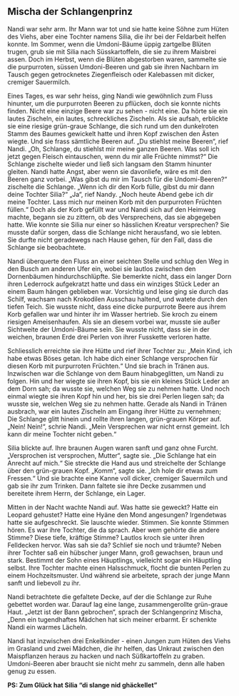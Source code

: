 ## Mischa der Schlangenprinz

Nandi war sehr arm. Ihr Mann war tot und sie hatte keine Söhne zum Hüten des Viehs, aber eine Tochter namens Silia, die ihr bei der Feldarbeit helfen konnte. 
Im Sommer, wenn die Umdoni-Bäume üppig zartgelbe Blüten trugen, grub sie mit Silia nach Süsskartoffeln, die sie zu ihrem Maisbrei assen. Doch im Herbst, wenn die Blüten abgestorben waren, sammelte sie die purpurroten, süssen Umdoni-Beeren und gab sie ihren Nachbarn im Tausch gegen getrocknetes Ziegenfleisch oder Kalebassen mit dicker, cremiger Sauermilch. 

Eines Tages, es war sehr heiss, ging Nandi wie gewöhnlich zum Fluss hinunter, um die purpurroten Beeren zu pflücken, doch sie konnte nichts finden. Nicht eine einzige Beere war zu sehen - nicht eine. 
Da hörte sie ein lautes Zischeln, ein lautes, schreckliches Zischeln. Als sie aufsah, erblickte sie eine riesige grün-graue Schlange, die sich rund um den dunkelroten Stamm des Baumes gewickelt hatte und ihren Kopf zwischen den Ästen wiegte. Und sie frass sämtliche Beeren auf. 
„Du stiehlst meine Beeren“, rief Nandi. „Oh, Schlange, du stiehlst mir meine ganzen Beeren. Was soll ich jetzt gegen Fleisch eintauschen, wenn du mir alle Früchte nimmst?“ Die Schlange zischelte wieder und ließ sich langsam den Stamm hinunter gleiten. 
Nandi hatte Angst, aber wenn sie davonliefe, wäre es mit den Beeren ganz vorbei. „Was gibst du mir im Tausch für die Undomi-Beeren?“ zischelte die Schlange. „Wenn ich dir den Korb fülle, gibst du mir dann deine Tochter Silia?“ 
„Ja“, rief Nandy. „Noch heute Abend gebe ich dir meine Tochter. Lass mich nur meinen Korb mit den purpurroten Früchten füllen.“ Doch als der Korb gefüllt war und Nandi sich auf den Heimweg machte, begann sie zu zittern, ob des Versprechens, das sie abgegeben hatte. 
Wie konnte sie Silia nur einer so hässlichen Kreatur versprechen? Sie musste dafür sorgen, dass die Schlange nicht herausfand, wo sie lebten. Sie durfte nicht geradewegs nach Hause gehen, für den Fall, dass die Schlange sie beobachtete. 

Nandi überquerte den Fluss an einer seichten Stelle und schlug den Weg in den Busch am anderen Ufer ein, wobei sie lautlos zwischen den Dornenbäumen hindurchschlüpfte. Sie bemerkte nicht, dass ein langer Dorn ihren Lederrock aufgekratzt hatte und dass ein winziges Stück Leder an einem Baum hängen geblieben war. 
Vorsichtig und leise ging sie durch das Schilf, wachsam nach Krokodilen Ausschau haltend, und watete durch den tiefen Teich. Sie wusste nicht, dass eine dicke purpurrote Beere aus ihrem Korb gefallen war und hinter ihr im Wasser hertrieb. 
Sie kroch zu einem riesigen Ameisenhaufen. Als sie an diesem vorbei war, musste sie außer Sichtweite der Umdoni-Bäume sein. Sie wusste nicht, dass sie in der weichen, braunen Erde drei Perlen von ihrer Fusskette verloren hatte. 

Schliesslich erreichte sie ihre Hütte und rief ihrer Tochter zu: „Mein Kind, ich habe etwas Böses getan. Ich habe dich einer Schlange versprochen für diesen Korb mit purpurroten Früchten.“ Und sie brach in Tränen aus. 
Inzwischen war die Schlange von dem Baum hinabgeglitten, um Nandi zu folgen. Hin und her wiegte sie ihren Kopf, bis sie ein kleines Stück Leder an dem Dorn sah; da wusste sie, welchen Weg sie zu nehmen hatte. 
Und noch einmal wiegte sie ihren Kopf hin und her, bis sie drei Perlen liegen sah; da wusste sie, welchen Weg sie zu nehmen hatte. 
Gerade als Nandi in Tränen ausbrach, war ein lautes Zischeln am Eingang ihrer Hütte zu vernehmen; Die Schlange glitt hinein und rollte ihren langen, grün-grauen Körper auf. 
„Nein! Nein!“, schrie Nandi. „Mein Versprechen war nicht ernst gemeint. Ich kann dir meine Tochter nicht geben.“ 

Silia blickte auf. Ihre braunen Augen waren sanft und ganz ohne Furcht. „Versprochen ist versprochen, Mutter“, sagte sie. „Die Schlange hat ein Anrecht auf mich.“ 
Sie streckte die Hand aus und streichelte der Schlange über den grün-grauen Kopf. „Komm“, sagte sie. „Ich hole dir etwas zum Fressen.“ Und sie brachte eine Kanne voll dicker, cremiger Sauermilch und gab sie ihr zum Trinken. 
Dann faltete sie ihre Decke zusammen und bereitete ihrem Herrn, der Schlange, ein Lager. 

Mitten in der Nacht wachte Nandi auf. Was hatte sie geweckt? Hatte ein Leopard gehustet? Hatte eine Hyäne den Mond angesungen? Irgendetwas hatte sie aufgeschreckt. 
Sie lauschte wieder. 
Stimmen. 
Sie konnte Stimmen hören. 
Es war ihre Tochter, die da sprach. Aber wem gehörte die andere Stimme? Diese tiefe, kräftige Stimme? 
Lautlos kroch sie unter ihren Felldecken hervor. Was sah sie da? Schlief sie noch und träumte? 
Neben ihrer Tochter saß ein hübscher junger Mann, groß gewachsen, braun und stark. Bestimmt der Sohn eines Häuptlings, vielleicht sogar ein Häuptling selbst. 
Ihre Tochter machte einen Halsschmuck, flocht die bunten Perlen zu einem Hochzeitsmuster. Und während sie arbeitete, sprach der junge Mann sanft und liebevoll zu ihr. 

Nandi betrachtete die gefaltete Decke, auf der die Schlange zur Ruhe gebettet worden war. Darauf lag eine lange, zusammengerollte grün-graue Haut. „Jetzt ist der Bann gebrochen“, sprach der Schlangenprinz Mischa, „Denn ein tugendhaftes Mädchen hat sich meiner erbarmt. Er schenkte Nandi ein warmes Lächeln. 

Nandi hat inzwischen drei Enkelkinder - einen Jungen zum Hüten des Viehs im Grasland und zwei Mädchen, die ihr helfen, das Unkraut zwischen den Maispflanzen heraus zu hacken und nach Süßkartoffeln zu graben. Umdoni-Beeren aber braucht sie nicht mehr zu sammeln, denn alle haben genug zu essen. 

**PS: Zum Glück hat Silia “di slange nid ghäckellet”**
